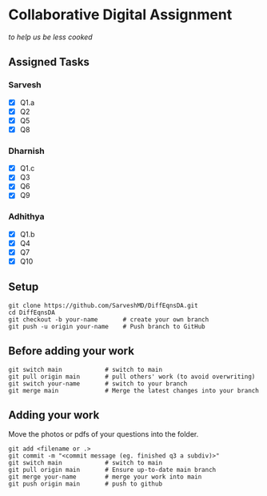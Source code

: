 # Collaborative Digital Assignment

_to help us be less cooked_

## Assigned Tasks

### Sarvesh

-   [x] Q1.a
-   [x] Q2
-   [x] Q5
-   [x] Q8

### Dharnish

-   [x] Q1.c
-   [x] Q3
-   [x] Q6
-   [x] Q9

### Adhithya

-   [x] Q1.b
-   [x] Q4
-   [x] Q7
-   [x] Q10

## Setup

```
git clone https://github.com/SarveshMD/DiffEqnsDA.git
cd DiffEqnsDA
git checkout -b your-name       # create your own branch
git push -u origin your-name    # Push branch to GitHub
```

## Before adding your work

```
git switch main            # switch to main
git pull origin main       # pull others' work (to avoid overwriting)
git switch your-name       # switch to your branch
git merge main             # Merge the latest changes into your branch
```

## Adding your work

Move the photos or pdfs of your questions into the folder.

```
git add <filename or .>
git commit -m "<commit message (eg. finished q3 a subdiv)>"
git switch main            # switch to main
git pull origin main       # Ensure up-to-date main branch
git merge your-name        # merge your work into main
git push origin main       # push to github
```
